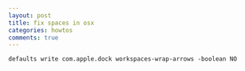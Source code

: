 ```yaml
---
layout: post
title: fix spaces in osx
categories: howtos
comments: true
---
```



    defaults write com.apple.dock workspaces-wrap-arrows -boolean NO

